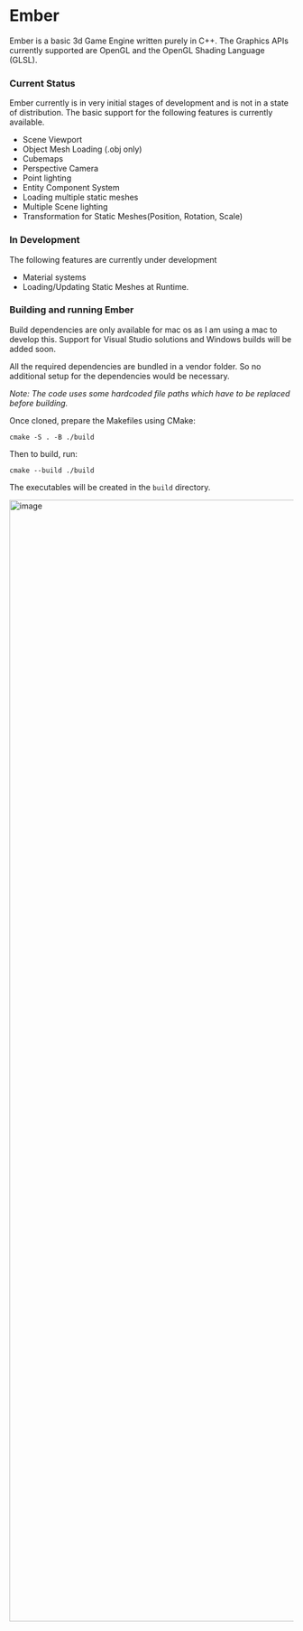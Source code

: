 # Ember

Ember is a basic 3d Game Engine written purely in C++. The Graphics APIs currently supported are OpenGL and the OpenGL Shading Language (GLSL).

### Current Status
Ember currently is in very initial stages of development and is not in a state of distribution. The basic support for the following features is currently available.

 - Scene Viewport
 - Object Mesh Loading (.obj only)
 - Cubemaps
 - Perspective Camera
 - Point lighting
 - Entity Component System
 - Loading multiple static meshes
 - Multiple Scene lighting
 - Transformation for Static Meshes(Position, Rotation, Scale)

### In Development
The following features are currently under development

 - Material systems
 - Loading/Updating Static Meshes at Runtime.

### Building and running Ember
Build dependencies are only available for mac os as I am using a mac to develop this. Support for Visual Studio solutions and Windows builds will be added soon.

All the required dependencies are bundled in a vendor folder. So no additional setup for the dependencies would be necessary.

**Note:* The code uses some hardcoded file paths which have to be replaced before building.*

Once cloned, prepare the Makefiles using CMake:

    cmake -S . -B ./build

Then to build, run:

    cmake --build ./build

The executables will be created in the `build` directory.

<img width="1987" alt="image" src="https://github.com/user-attachments/assets/75d7bb2a-83c4-4b68-80b2-fc14f0071066" />
